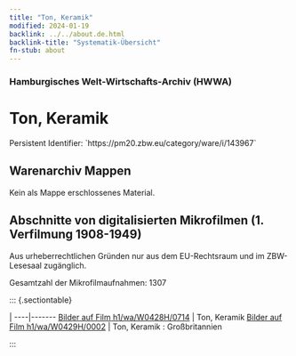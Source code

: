 ```yaml
---
title: "Ton, Keramik"
modified: 2024-01-19
backlink: ../../about.de.html
backlink-title: "Systematik-Übersicht"
fn-stub: about
---
```


### Hamburgisches Welt-Wirtschafts-Archiv (HWWA)

# Ton, Keramik

<div class="hint">Persistent Identifier: `https://pm20.zbw.eu/category/ware/i/143967`</div>







## Warenarchiv Mappen





Kein als Mappe erschlossenes Material.



<a id="filmsections" />

## Abschnitte von digitalisierten Mikrofilmen (1. Verfilmung 1908-1949)

<p>Aus urheberrechtlichen Gründen nur aus dem EU-Rechtsraum und im ZBW-Lesesaal zugänglich.</p>


<p>Gesamtzahl der Mikrofilmaufnahmen: 1307</p>





::: {.sectiontable}

 | 
----|-------
<a class="btn" href="https://pm20.zbw.eu/film/h1/wa/W0428H/0714" rel="nofollow">Bilder auf Film h1/wa/W0428H/0714</a> | Ton, Keramik
<a class="btn" href="https://pm20.zbw.eu/film/h1/wa/W0429H/0002" rel="nofollow">Bilder auf Film h1/wa/W0429H/0002</a> | Ton, Keramik : Großbritannien


:::
















